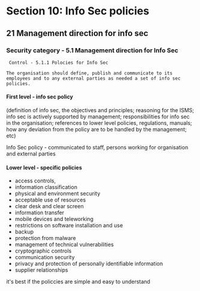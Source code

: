 # Section 10: Info Sec policies

## 21 Management direction for info sec

### Security category - 5.1 Management direction for Info Sec

```
 Control - 5.1.1 Polocies for Info Sec

The organisation should define, publish and communicate to its employees and to any external parties as needed a set of info sec policies.
```

#### First level - info sec policy

(definition of info sec, the objectives and principles; reasoning for the ISMS; info sec is actively supported by management; responsibilities for info sec in the organisation; references to lower level policies, regulations, manuals; how any deviation from the policy are to be handled by the management; etc)

Info Sec policy - communicated to staff, persons working for organisation and external parties


#### Lower level - specific policies
- access controls,
- information classification
- physical and environment security
- acceptable use of resources
- clear desk and clear screen
- information transfer
- mobile devices and teleworking
- restrictions on software installation and use
- backup
- protection from malware
- management of technical vulnerabilities
- cryptographic controls
- communication security
- privacy and protection of personally identifiable information
- supplier relationships

it's best if the policcies are simple and easy to understand

